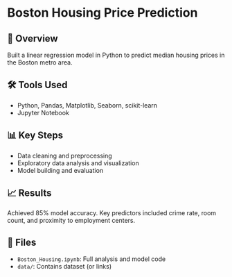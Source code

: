 # Boston Housing Price Prediction

## 📘 Overview
Built a linear regression model in Python to predict median housing prices in the Boston metro area.

## 🛠️ Tools Used
- Python, Pandas, Matplotlib, Seaborn, scikit-learn
- Jupyter Notebook

## 📊 Key Steps
- Data cleaning and preprocessing
- Exploratory data analysis and visualization
- Model building and evaluation

## 📈 Results
Achieved 85% model accuracy. Key predictors included crime rate, room count, and proximity to employment centers.

## 📂 Files
- `Boston_Housing.ipynb`: Full analysis and model code
- `data/`: Contains dataset (or links)
